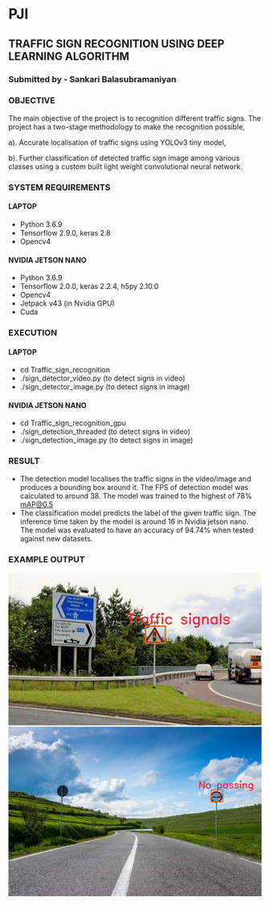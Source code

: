 # **PJI**

## **TRAFFIC SIGN RECOGNITION USING DEEP LEARNING ALGORITHM**

### **Submitted by** - Sankari Balasubramaniyan

### **OBJECTIVE**

The main objective of the project is to recognition different traffic signs. The project has a two-stage methodology to make the recognition possible, 

a). Accurate localisation of traffic signs using YOLOv3 tiny model, 

b). Further classification of detected traffic sign image among various classes using a custom built light weight convolutional neural network.

### **SYSTEM REQUIREMENTS**

#### **LAPTOP**
-  Python 3.6.9
- Tensorflow 2.9.0, keras 2.8
- Opencv4

#### **NVIDIA JETSON NANO**
-  Python 3.6.9
- Tensorflow 2.0.0, keras 2.2.4, h5py 2.10.0
- Opencv4
- Jetpack v43 (in Nvidia GPU)
- Cuda

### **EXECUTION**

#### **LAPTOP**
- cd Traffic_sign_recognition
- ./sign_detector_video.py  (to detect signs in video)
- ./sign_detector_image.py (to detect signs in image)

#### **NVIDIA JETSON NANO**
- cd Traffic_sign_recognition_gpu
- ./sign_detection_threaded (to detect signs in video)
- ./sign_detection_image.py (to detect signs in image)

### **RESULT**
- The detection model localises the traffic signs in the video/image and produces a bounding box around it. The FPS of detection model was calculated to around 38. The model was trained to the highest of 78% mAP@0.5 
- The classification model predicts the label of the given traffic sign. The inference time taken by the model is around 16 in Nvidia jetson nano. The model was evaluated to have an accuracy of 94.74% when tested against new datasets. 

### **EXAMPLE OUTPUT**

![Model_Output](Traffic_sign_recognition/output/output_10.png)
![](Traffic_sign_recognition/output/output_1.png)


